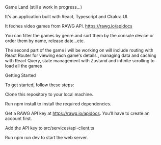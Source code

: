Game Land (still a work in progress...)

It's an application built with React, Typescript and Ckakra UI.

It feches video games from RAWG API. https://rawg.io/apidocs

You can filter the games by genre and sort them by the console device or order them by name, release date...etc.

The second part of the game i will be working on will include routing with React Router for viewing each game's details , managing data and caching with React Query, state management with Zustand and infinite scrolling to load all the games

Getting Started

To get started, follow these steps:

Clone this repository to your local machine.

Run npm install to install the required dependencies.

Get a RAWG API key at https://rawg.io/apidocs. You'll have to create an account first.

Add the API key to src/services/api-client.ts

Run npm run dev to start the web server.
